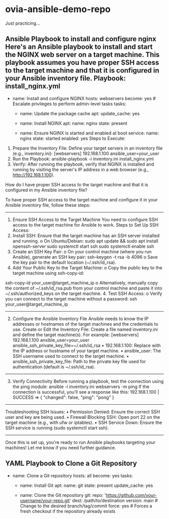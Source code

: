 # ovia-ansible-demo-repo
Just practicing...

Ansible Playbook to install and configure nginx
Here's an Ansible playbook to install and start the NGINX web server on a target machine. This playbook assumes you have proper SSH access to the target machine and that it is configured in your Ansible inventory file.
Playbook: install_nginx.yml
---
- name: Install and configure NGINX
  hosts: webservers
  become: yes  # Escalate privileges to perform admin-level tasks
  tasks:
    - name: Update the package cache
      apt:
        update_cache: yes

    - name: Install NGINX
      apt:
        name: nginx
        state: present

    - name: Ensure NGINX is started and enabled at boot
      service:
        name: nginx
        state: started
        enabled: yes
Steps to Execute:
1.	Prepare the Inventory File: Define your target servers in an inventory file (e.g., inventory.ini):
[webservers]
192.168.1.100 ansible_user=your_user
2.	Run the Playbook:
ansible-playbook -i inventory.ini install_nginx.yml
3.	Verify: After running the playbook, verify that NGINX is installed and running by visiting the server's IP address in a web browser (e.g., http://192.168.1.100).



How do I have proper SSH access to the target machine and that it is configured in my Ansible inventory file?


To have proper SSH access to the target machine and configure it in your Ansible inventory file, follow these steps:
________________________________________
1. Ensure SSH Access to the Target Machine
You need to configure SSH access to the target machine for Ansible to work.
Steps to Set Up SSH Access:
1.	Install SSH: Ensure that the target machine has an SSH server installed and running.
o	On Ubuntu/Debian:
sudo apt update && sudo apt install openssh-server
sudo systemctl start ssh
sudo systemctl enable ssh
2.	Create an SSH Key Pair:
o	On your control machine (where you run Ansible), generate an SSH key pair:
ssh-keygen -t rsa -b 4096
o	Save the key pair to the default location (~/.ssh/id_rsa).
3.	Add Your Public Key to the Target Machine:
o	Copy the public key to the target machine using ssh-copy-id:

ssh-copy-id your_user@target_machine_ip
o	Alternatively, manually copy the content of ~/.ssh/id_rsa.pub from your control machine and paste it into ~/.ssh/authorized_keys on the target machine.
4.	Test SSH Access:
o	Verify you can connect to the target machine without a password:
ssh your_user@target_machine_ip
________________________________________
2. Configure the Ansible Inventory File
Ansible needs to know the IP addresses or hostnames of the target machines and the credentials to use.
Create or Edit the Inventory File:
Create a file named inventory.ini and define the target machine(s). For example:
[webservers]
192.168.1.100 ansible_user=your_user ansible_ssh_private_key_file=~/.ssh/id_rsa
•	192.168.1.100: Replace with the IP address or hostname of your target machine.
•	ansible_user: The SSH username used to connect to the target machine.
•	ansible_ssh_private_key_file: Path to the private key file used for authentication (default is ~/.ssh/id_rsa).
________________________________________
3. Verify Connectivity
Before running a playbook, test the connection using the ping module:
ansible -i inventory.ini webservers -m ping
If the connection is successful, you’ll see a response like this:
192.168.1.100 | SUCCESS => {
    "changed": false,
    "ping": "pong"
}
________________________________________
Troubleshooting SSH Issues:
•	Permission Denied: Ensure the correct SSH user and key are being used.
•	Firewall Blocking SSH: Open port 22 on the target machine (e.g., with ufw or iptables).
•	SSH Service Down: Ensure the SSH service is running (sudo systemctl start ssh).
________________________________________
Once this is set up, you're ready to run Ansible playbooks targeting your machines! Let me know if you need further guidance.

YAML Playbook to Clone a Git Repository
---
- name: Clone a Git repository
  hosts: all
  become: yes
  tasks:
    - name: Install Git
      apt:
        name: git
        state: present
        update_cache: yes

    - name: Clone the Git repository
      git:
        repo: 'https://github.com/your-username/your-repo.git'
        dest: /path/to/destination
        version: main  # Change to the desired branch/tag/commit
        force: yes     # Forces a fresh checkout if the repository already
			  exists                        
				 
